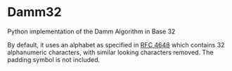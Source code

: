 # Damm32
Python implementation of the Damm Algorithm in Base 32

By default, it uses an alphabet as specified in [RFC 4648](https://tools.ietf.org/html/rfc4648) which contains 32 alphanumeric characters, with similar looking characters removed. The padding symbol is not included.
